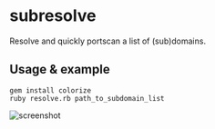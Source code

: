 # subresolve
Resolve and quickly portscan a list of (sub)domains.

## Usage & example
```
gem install colorize
ruby resolve.rb path_to_subdomain_list
```

![screenshot](https://cloud.githubusercontent.com/assets/1312973/16542228/602ed15e-40a0-11e6-9d29-96dd75e24075.png)
